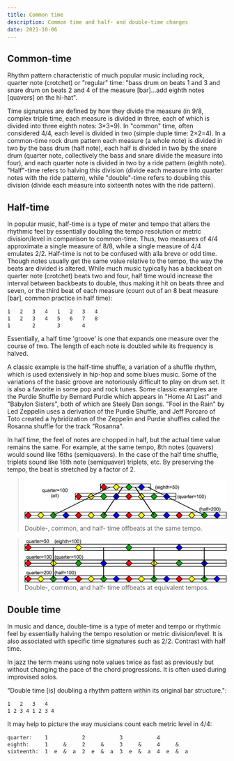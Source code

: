 ```yaml
---
title: Common time
description: Common time and half- and double-time changes
date: 2021-10-06
---
```


<script setup>
import rhythm from '#/db/rhythm/meters.yaml'
</script>

<beat-bars v-bind="rhythm.times" />

## Common-time

Rhythm pattern characteristic of much popular music including rock, quarter note (crotchet) or "regular" time: "bass drum on beats 1 and 3 and snare drum on beats 2 and 4 of the measure [bar]...add eighth notes [quavers] on the hi-hat".

Time signatures are defined by how they divide the measure (in 9/8, complex triple time, each measure is divided in three, each of which is divided into three eighth notes: 3×3=9). In "common" time, often considered 4/4, each level is divided in two (simple duple time: 2×2=4). In a common-time rock drum pattern each measure (a whole note) is divided in two by the bass drum (half note), each half is divided in two by the snare drum (quarter note, collectively the bass and snare divide the measure into four), and each quarter note is divided in two by a ride pattern (eighth note). "Half"-time refers to halving this division (divide each measure into quarter notes with the ride pattern), while "double"-time refers to doubling this division (divide each measure into sixteenth notes with the ride pattern).

## Half-time

In popular music, half-time is a type of meter and tempo that alters the rhythmic feel by essentially doubling the tempo resolution or metric division/level in comparison to common-time. Thus, two measures of 4/4 approximate a single measure of 8/8, while a single measure of 4/4 emulates 2/2. Half-time is not to be confused with alla breve or odd time. Though notes usually get the same value relative to the tempo, the way the beats are divided is altered. While much music typically has a backbeat on quarter note (crotchet) beats two and four, half time would increase the interval between backbeats to double, thus making it hit on beats three and seven, or the third beat of each measure (count out of an 8 beat measure [bar], common practice in half time):

    1   2   3   4   1   2   3   4
    1   2   3   4   5   6   7   8
    1       2       3       4

Essentially, a half time 'groove' is one that expands one measure over the course of two. The length of each note is doubled while its frequency is halved.

A classic example is the half-time shuffle, a variation of a shuffle rhythm, which is used extensively in hip-hop and some blues music. Some of the variations of the basic groove are notoriously difficult to play on drum set. It is also a favorite in some pop and rock tunes. Some classic examples are the Purdie Shuffle by Bernard Purdie which appears in "Home At Last" and "Babylon Sisters", both of which are Steely Dan songs. "Fool in the Rain" by Led Zeppelin uses a derivation of the Purdie Shuffle, and Jeff Porcaro of Toto created a hybridization of the Zeppelin and Purdie shuffles called the Rosanna shuffle for the track "Rosanna".

<youtube-embed video="g41Ab8iDaD0" />

In half time, the feel of notes are chopped in half, but the actual time value remains the same. For example, at the same tempo, 8th notes (quavers) would sound like 16ths (semiquavers). In the case of the half time shuffle, triplets sound like 16th note (semiquaver) triplets, etc. By preserving the tempo, the beat is stretched by a factor of 2.

> ![](./Double,_common,_and_half_times_same_tempo.png)
> Double-, common, and half- time offbeats at the same tempo.

> ![](./Double,_common,_and_half_times_equivalent_tempo.png)
> Double-, common, and half- time offbeats at equivalent tempos.

## Double time

In music and dance, double-time is a type of meter and tempo or rhythmic feel by essentially halving the tempo resolution or metric division/level. It is also associated with specific time signatures such as 2/2. Contrast with half time.

In jazz the term means using note values twice as fast as previously but without changing the pace of the chord progressions. It is often used during improvised solos.

"Double time [is] doubling a rhythm pattern within its original bar structure.":

    1   2   3   4
    1 2 3 4 1 2 3 4

It may help to picture the way musicians count each metric level in 4/4:

    quarter:    1           2           3           4
    eighth:     1     &     2     &     3     &     4     &
    sixteenth:  1  e  &  a  2  e  &  a  3  e  &  a  4  e  &  a
